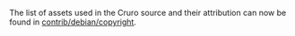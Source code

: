 The list of assets used in the Cruro source and their attribution can now be found in [contrib/debian/copyright](../contrib/debian/copyright).
